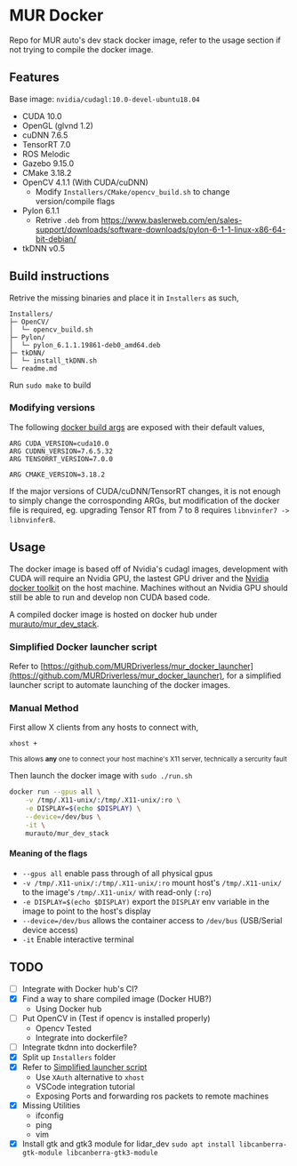 # MUR Docker
Repo for MUR auto's dev stack docker image, refer to the usage section if not trying to compile the docker image.
## Features
Base image: `nvidia/cudagl:10.0-devel-ubuntu18.04`
 - CUDA 10.0
 - OpenGL (glvnd 1.2)
 - cuDNN 7.6.5
 - TensorRT 7.0
 - ROS Melodic
 - Gazebo 9.15.0
 - CMake 3.18.2
 - OpenCV 4.1.1 (With CUDA/cuDNN)
    - Modify `Installers/CMake/opencv_build.sh` to change version/compile flags
 - Pylon 6.1.1
    - Retrive `.deb` from https://www.baslerweb.com/en/sales-support/downloads/software-downloads/pylon-6-1-1-linux-x86-64-bit-debian/
 - tkDNN v0.5

## Build instructions
Retrive the missing binaries and place it in `Installers` as such,
```
Installers/
├─ OpenCV/
│  └─ opencv_build.sh
├─ Pylon/
│  └─ pylon_6.1.1.19861-deb0_amd64.deb
├─ tkDNN/
│  └─ install_tkDNN.sh
└─ readme.md
```

Run `sudo make` to build

### Modifying versions
The following [docker build args](https://docs.docker.com/engine/reference/builder/#arg) are exposed with their default values,

```
ARG CUDA_VERSION=cuda10.0
ARG CUDNN_VERSION=7.6.5.32
ARG TENSORRT_VERSION=7.0.0

ARG CMAKE_VERSION=3.18.2
```

If the major versions of CUDA/cuDNN/TensorRT changes, it is not enough to simply change the corrosponding ARGs, but modification of the docker file is required, eg. upgrading Tensor RT from 7 to 8 requires `libnvinfer7 -> libnvinfer8`.
## Usage
The docker image is based off of Nvidia's cudagl images, development with CUDA will require an Nvidia GPU, the lastest GPU driver and the [Nvidia docker toolkit](https://docs.nvidia.com/datacenter/cloud-native/container-toolkit/install-guide.html#docker) on the host machine. Machines without an Nvidia GPU should still be able to run and develop non CUDA based code.

A compiled docker image is hosted on docker hub under [murauto/mur_dev_stack](https://hub.docker.com/r/murauto/mur_dev_stack).

### Simplified Docker launcher script
Refer to [https://github.com/MURDriverless/mur_docker_launcher](https://github.com/MURDriverless/mur_docker_launcher), for a simplified launcher script to automate launching of the docker images.
### Manual Method
First allow X clients from any hosts to connect with,

`xhost +`

<sup>This allows **any** one to connect your host machine's X11 server, technically a sercurity fault</sup>

Then launch the docker image with `sudo ./run.sh`

```bash
docker run --gpus all \
    -v /tmp/.X11-unix/:/tmp/.X11-unix/:ro \
    -e DISPLAY=$(echo $DISPLAY) \
    --device=/dev/bus \
    -it \
    murauto/mur_dev_stack
```

#### Meaning of the flags
 - `--gpus all` enable pass through of all physical gpus
 - `-v /tmp/.X11-unix/:/tmp/.X11-unix/:ro` mount host's `/tmp/.X11-unix/` to the image's `/tmp/.X11-unix/` with read-only (`:ro`)
 - `-e DISPLAY=$(echo $DISPLAY)` export the `DISPLAY` env variable in the image to point to the host's display
 - `--device=/dev/bus` allows the container access to `/dev/bus` (USB/Serial device access)
 - `-it` Enable interactive terminal

## TODO
 - [ ] Integrate with Docker hub's CI?
 - [x] Find a way to share compiled image (Docker HUB?)
    - Using Docker hub
 - [ ] Put OpenCV in (Test if opencv is installed properly)
    - Opencv Tested
    - Integrate into dockerfile?
 - [ ] Integrate tkdnn into dockerfile?
 - [x] Split up `Installers` folder
 - [x] Refer to [Simplified launcher script](https://github.com/MURDriverless/mur_docker_launcher)
    - Use `XAuth` alternative to `xhost`
    - VSCode integration tutorial
    - Exposing Ports and forwarding ros packets to remote machines
 - [x] Missing Utilities
    - ifconfig
    - ping
    - vim
 - [x] Install gtk and gtk3 module for lidar_dev `sudo apt install libcanberra-gtk-module libcanberra-gtk3-module`

